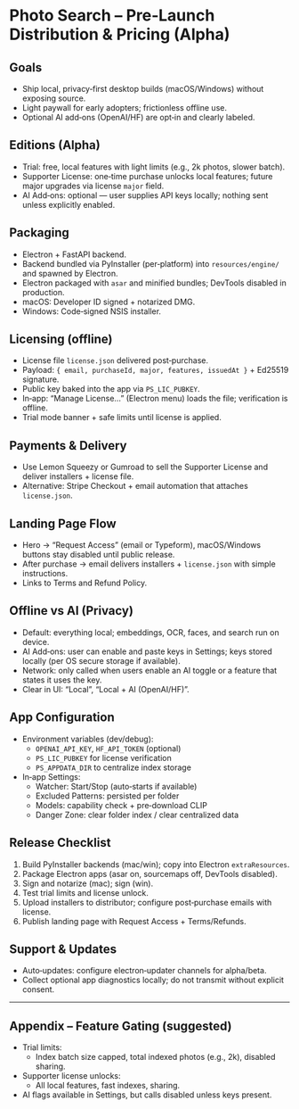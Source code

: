 # Photo Search – Pre‑Launch Distribution & Pricing (Alpha)

## Goals
- Ship local, privacy‑first desktop builds (macOS/Windows) without exposing source.
- Light paywall for early adopters; frictionless offline use.
- Optional AI add‑ons (OpenAI/HF) are opt‑in and clearly labeled.

## Editions (Alpha)
- Trial: free, local features with light limits (e.g., 2k photos, slower batch).
- Supporter License: one‑time purchase unlocks local features; future major upgrades via license `major` field.
- AI Add‑ons: optional — user supplies API keys locally; nothing sent unless explicitly enabled.

## Packaging
- Electron + FastAPI backend.
- Backend bundled via PyInstaller (per‑platform) into `resources/engine/` and spawned by Electron.
- Electron packaged with `asar` and minified bundles; DevTools disabled in production.
- macOS: Developer ID signed + notarized DMG.
- Windows: Code‑signed NSIS installer.

## Licensing (offline)
- License file `license.json` delivered post‑purchase.
- Payload: `{ email, purchaseId, major, features, issuedAt }` + Ed25519 signature.
- Public key baked into the app via `PS_LIC_PUBKEY`.
- In‑app: “Manage License…” (Electron menu) loads the file; verification is offline.
- Trial mode banner + safe limits until license is applied.

## Payments & Delivery
- Use Lemon Squeezy or Gumroad to sell the Supporter License and deliver installers + license file.
- Alternative: Stripe Checkout + email automation that attaches `license.json`.

## Landing Page Flow
- Hero → “Request Access” (email or Typeform), macOS/Windows buttons stay disabled until public release.
- After purchase → email delivers installers + `license.json` with simple instructions.
- Links to Terms and Refund Policy.

## Offline vs AI (Privacy)
- Default: everything local; embeddings, OCR, faces, and search run on device.
- AI Add‑ons: user can enable and paste keys in Settings; keys stored locally (per OS secure storage if available).
- Network: only called when users enable an AI toggle or a feature that states it uses the key.
- Clear in UI: “Local”, “Local + AI (OpenAI/HF)”.

## App Configuration
- Environment variables (dev/debug):
  - `OPENAI_API_KEY`, `HF_API_TOKEN` (optional)
  - `PS_LIC_PUBKEY` for license verification
  - `PS_APPDATA_DIR` to centralize index storage
- In‑app Settings:
  - Watcher: Start/Stop (auto‑starts if available)
  - Excluded Patterns: persisted per folder
  - Models: capability check + pre‑download CLIP
  - Danger Zone: clear folder index / clear centralized data

## Release Checklist
1. Build PyInstaller backends (mac/win); copy into Electron `extraResources`.
2. Package Electron apps (asar on, sourcemaps off, DevTools disabled).
3. Sign and notarize (mac); sign (win).
4. Test trial limits and license unlock.
5. Upload installers to distributor; configure post‑purchase emails with license.
6. Publish landing page with Request Access + Terms/Refunds.

## Support & Updates
- Auto‑updates: configure electron‑updater channels for alpha/beta.
- Collect optional app diagnostics locally; do not transmit without explicit consent.

---

## Appendix – Feature Gating (suggested)
- Trial limits:
  - Index batch size capped, total indexed photos (e.g., 2k), disabled sharing.
- Supporter license unlocks:
  - All local features, fast indexes, sharing.
- AI flags available in Settings, but calls disabled unless keys present.

